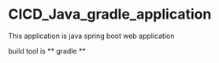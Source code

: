 # CICD_Java_gradle_application

This application is java spring boot web application  

build tool is ** gradle **
